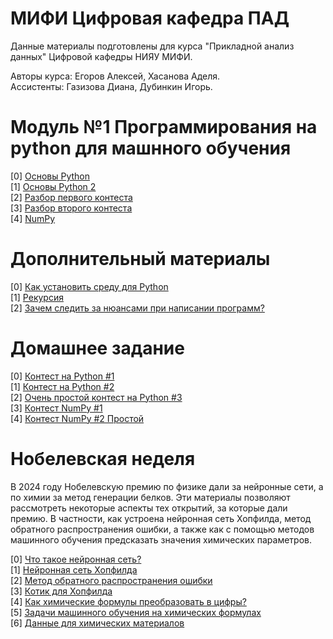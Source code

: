 # МИФИ Цифровая кафедра ПАД

Данные материалы подготовлены для курса "Прикладной анализ данных" Цифровой кафедры НИЯУ МИФИ.

Авторы курса: Егоров Алексей, Хасанова Аделя. \
Ассистенты: Газизова Диана, Дубинкин Игорь.

# Модуль №1 Программирования на python для машнного обучения

[0] [Основы Python](https://github.com/ShadarRim/dc2024/blob/main/00_%D0%9E%D1%81%D0%BD%D0%BE%D0%B2%D1%8B_Python_1.ipynb) \
[1] [Основы Python 2](https://github.com/ShadarRim/dc2024/blob/main/01_%D0%9E%D1%81%D0%BD%D0%BE%D0%B2%D1%8B_Python_2.ipynb) \
[2] [Разбор первого контеста](https://github.com/ShadarRim/dc2024/blob/main/02_%D0%A0%D0%B0%D0%B7%D0%B1%D0%BE%D1%80_2024_%D0%A6%D0%9A_%E2%84%961_Python.ipynb) \
[3] [Разбор второго контеста](https://github.com/ShadarRim/dc2024/blob/main/03_%D0%A0%D0%B0%D0%B7%D0%B1%D0%BE%D1%80_2024_%D0%A6%D0%9A_%E2%84%962_Python.ipynb) \
[4] [NumPy](https://github.com/ShadarRim/dc2024/blob/main/04_2024_%D0%A6%D0%9A_NumPy.ipynb)

# Дополнительный материалы
[0] [Как установить среду для Python](https://github.com/ShadarRim/dc2024/blob/main/a00_python_installation_guide.pdf) \
[1] [Рекурсия](https://github.com/ShadarRim/dc2024/blob/main/a01_recursion.ipynb) \
[2] [Зачем следить за нюансами при написании программ?](https://github.com/ShadarRim/dc2024/blob/main/a02_%D0%9F%D1%80%D0%BE%D0%B1%D0%BB%D0%B5%D0%BC%D1%8B_%D0%BE%D0%BF%D1%82%D0%B8%D0%BC%D0%B8%D0%B7%D0%B0%D1%86%D0%B8%D0%B8_%D0%BF%D1%80%D0%BE%D0%B3%D1%80%D0%B0%D0%BC%D0%BC.ipynb)

# Домашнее задание
[0] [Контест на Python #1](https://contest.yandex.ru/contest/69204/enter) \
[1] [Контест на Python #2](https://contest.yandex.ru/contest/69353/enter) \
[2] [Очень простой контест на Python #3](https://contest.yandex.ru/contest/54856/problems/) \
[3] [Контест NumPy #1](https://contest.yandex.ru/contest/69818/enter) \
[4] [Контест NumPy #2 Простой](https://contest.yandex.ru/contest/70067/enter)

# Нобелевская неделя
В 2024 году Нобелевскую премию по физике дали за нейронные сети, а по химии за метод генерации белков.
Эти материалы позволяют рассмотреть некоторые аспекты тех открытий, за которые дали премию. 
В частности, как устроена нейронная сеть Хопфилда, метод обратного распространения ошибки, а также как с помощью методов машинного обучения предсказать значения химических параметров. 

[0] [Что такое нейронная сеть?](https://github.com/ShadarRim/dc2024/blob/main/n00_%D0%9E%D0%B1%D1%83%D1%87%D0%B5%D0%BD%D0%B8%D0%B5_%D0%B1%D0%B5%D0%B7_%D0%B3%D1%80%D0%B0%D0%B4%D0%B8%D0%B5%D0%BD%D1%82%D0%B0.ipynb) \
[1] [Нейронная сеть Хопфилда](https://github.com/ShadarRim/dc2024/blob/main/n03_%D0%A5%D0%BE%D0%BF%D1%84%D0%B8%D0%BB%D0%B4.ipynb) \
[2] [Метод обратного распространения ошибки](https://github.com/ShadarRim/dc2024/blob/main/n02_%D0%9D%D0%B5%D0%B9%D1%80%D0%BE%D1%81%D0%B5%D1%82%D1%8C_%D1%81_%D0%BD%D1%83%D0%BB%D1%8F.ipynb) \
[3] [Котик для Хопфилда](https://github.com/ShadarRim/dc2024/blob/main/n04_cat.jpg) \
[4] [Как химические формулы преобразовать в цифры?](https://github.com/ShadarRim/dc2024/blob/main/n05_Cehm_Descr.ipynb) \
[5] [Задачи машинного обучения на химических формулах](https://github.com/ShadarRim/dc2024/blob/main/n06_Chem_Catboost.ipynb) \
[6] [Данные для химических материалов](https://github.com/ShadarRim/dc2024/blob/main/n07_data.xlsx) 